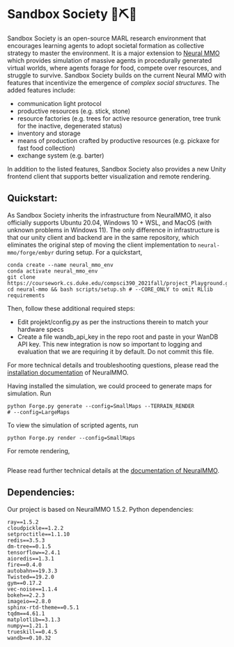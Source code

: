 # Sandbox Society 🤖⛏️🍎

Sandbox Society is an open-source MARL research environment that encourages learning agents to adopt societal formation as collective strategy to master the environment. It is a major extension to [Neural MMO](https://github.com/jsuarez5341/neural-mmo) which provides simulation of massive agents in procedurally generated virtual worlds, where agents forage for food, compete over resources, and struggle to survive. Sandbox Society builds on the current Neural MMO with features that incentivize the emergence of _complex social structures_. The added features include:
-   communication light protocol
-   productive resources (e.g. stick, stone)
-  resource factories (e.g. trees for active resource generation, tree trunk for the inactive, degenerated status)
-   inventory and storage
-   means of production crafted by productive resources (e.g. pickaxe for fast food collection) 
-   exchange system (e.g. barter)

In addition to the listed features, Sandbox Society also provides a new Unity frontend client that supports better visualization and remote rendering. 
## Quickstart:
As Sandbox Society inherits the infrastructure from NeuralMMO, it also officially supports Ubuntu 20.04, Windows 10 + WSL, and MacOS (with unknown problems in Windows 11). The only difference in infrastructure is that our unity client and backend are in the same repository, which  eliminates the original step of moving the client implementation to `neural-mmo/forge/embyr` during setup.
For a quickstart,
```
conda create --name neural_mmo_env
conda activate neural_mmo_env
git clone https://coursework.cs.duke.edu/compsci390_2021fall/project_Playground.git
cd neural-mmo && bash scripts/setup.sh # --CORE_ONLY to omit RLlib requirements
```
Then, follow these additional required steps:  
- Edit projekt/config.py as per the instructions therein to match your hardware specs
- Create a file wandb_api_key in the repo root and paste in your WanDB API key. This new integration is now so important to logging and evaluation that we are requiring it by default. Do not commit this file.

For more technical details and troubleshooting questions, please read the [installation documentation](https://jsuarez5341.github.io/neural-mmo/build/html/rst/userguide.html#installation) of NeuralMMO.
 
 Having installed the simulation, we could proceed to generate maps for simulation. Run 
 ```
 python Forge.py generate --config=SmallMaps --TERRAIN_RENDER
# --config=LargeMaps
 ```
To view the simulation of scripted agents, run
```
python Forge.py render --config=SmallMaps
```
For remote rendering, 
```
```
 Please read further technical details at the [documentation of NeuralMMO](https://jsuarez5341.github.io/neural-mmo/build/html/rst/userguide.html). 
  
 ## Dependencies:
Our project is based on NeuralMMO 1.5.2. 
Python dependencies:
 ``` 
ray==1.5.2  
cloudpickle==1.2.2  
setproctitle==1.1.10 
redis==3.5.3  
dm-tree==0.1.5  
tensorflow==2.4.1 
aioredis==1.3.1 
fire==0.4.0   
autobahn==19.3.3 
Twisted==19.2.0 
gym==0.17.2   
vec-noise==1.1.4   
bokeh==2.2.3   
imageio==2.8.0  
sphinx-rtd-theme==0.5.1  
tqdm==4.61.1  
matplotlib==3.1.3  
numpy==1.21.1  
trueskill==0.4.5   
wandb==0.10.32  
```

